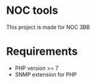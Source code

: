 # NOC tools

This project is made for NOC 3BB

# Requirements
- PHP version >= 7
- SNMP extension for PHP
